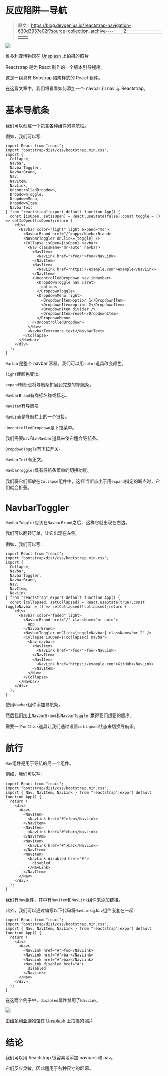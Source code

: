 # 反应陷阱—导航

> 原文：<https://blog.devgenius.io/reactstrap-navigation-630d3937e02f?source=collection_archive---------2----------------------->

![](img/7c14303bb52251f12982a2c32a4f5485.png)

维多利亚博物馆在 [Unsplash](https://unsplash.com?utm_source=medium&utm_medium=referral) 上拍摄的照片

Reactstrap 是为 React 制作的一个版本引导程序。

这是一组具有 Boostrap 陷阱样式的 React 组件。

在这篇文章中，我们将看看如何添加一个 navbar 和 nav 与 Reactstrap。

# 基本导航条

我们可以创建一个包含各种组件的导航栏。

例如，我们可以写:

```
import React from "react";
import "bootstrap/dist/css/bootstrap.min.css";
import {
  Collapse,
  Navbar,
  NavbarToggler,
  NavbarBrand,
  Nav,
  NavItem,
  NavLink,
  UncontrolledDropdown,
  DropdownToggle,
  DropdownMenu,
  DropdownItem,
  NavbarText
} from "reactstrap";export default function App() {
  const [isOpen, setIsOpen] = React.useState(false);const toggle = () => setIsOpen(!isOpen);return (
    <div>
      <Navbar color="light" light expand="md">
        <NavbarBrand href="/">app</NavbarBrand>
        <NavbarToggler onClick={toggle} />
        <Collapse isOpen={isOpen} navbar>
          <Nav className="mr-auto" navbar>
            <NavItem>
              <NavLink href="/foo/">foo</NavLink>
            </NavItem>
            <NavItem>
              <NavLink href="https://example.com">example</NavLink>
            </NavItem>
            <UncontrolledDropdown nav inNavbar>
              <DropdownToggle nav caret>
                options
              </DropdownToggle>
              <DropdownMenu right>
                <DropdownItem>option 1</DropdownItem>
                <DropdownItem>option 2</DropdownItem>
                <DropdownItem divider />
                <DropdownItem>reset</DropdownItem>
              </DropdownMenu>
            </UncontrolledDropdown>
          </Nav>
          <NavbarText>more text</NavbarText>
        </Collapse>
      </Navbar>
    </div>
  );
}
```

`Narbar`是整个 navbar 容器。我们可以用`color`道具改变颜色。

`light`使颜色变淡。

`expand`有断点将导航条扩展到完整的导航条。

`NavbarBrand`有商标名称或标志。

`NavItem`有导航项

`NavLink`是导航栏上的一个链接。

`UncontrolledDropdown`是下拉菜单。

我们需要`nav`和`inNavbar`道具来使它适合导航条。

`DropdownToggle`有下拉开关。

`NavbarText`有正文。

`NavbarToggler`具有导航条菜单的切换功能。

我们将它们都放在`Collapse`组件中，这样当断点小于用`expand`指定的断点时，它们就会折叠。

# NavbarToggler

`NavbarToggler`应该在`NavbarBrand`之后，这样它就出现在右边。

我们可以翻转订单，让它出现在左侧。

例如，我们可以写:

```
import React from "react";
import "bootstrap/dist/css/bootstrap.min.css";
import {
  Collapse,
  Navbar,
  NavbarToggler,
  NavbarBrand,
  Nav,
  NavItem,
  NavLink
} from "reactstrap";export default function App() {
  const [collapsed, setCollapsed] = React.useState(true);const toggleNavbar = () => setCollapsed(!collapsed);return (
    <div>
      <Navbar color="faded" light>
        <NavbarBrand href="/" className="mr-auto">
          app
        </NavbarBrand>
        <NavbarToggler onClick={toggleNavbar} className="mr-2" />
        <Collapse isOpen={!collapsed} navbar>
          <Nav navbar>
            <NavItem>
              <NavLink href="/foo/">foo</NavLink>
            </NavItem>
            <NavItem>
              <NavLink href="https://example.com">GitHub</NavLink>
            </NavItem>
          </Nav>
        </Collapse>
      </Navbar>
    </div>
  );
}
```

使用`Navbar`组件添加导航条。

然后我们加上`NavbarBrand`和`NavbarToggler`赢得我们想要的顺序。

需要一个`onClick`道具让我们通过设置`collapsed`状态来切换导航条。

# 航行

`Nav`组件是用于导航的另一个组件。

例如，我们可以写:

```
import React from "react";
import "bootstrap/dist/css/bootstrap.min.css";
import { Nav, NavItem, NavLink } from "reactstrap";export default function App() {
  return (
    <div>
      <Nav>
        <NavItem>
          <NavLink href="#">foo</NavLink>
        </NavItem>
        <NavItem>
          <NavLink href="#">bar</NavLink>
        </NavItem>
        <NavItem>
          <NavLink href="#">baz</NavLink>
        </NavItem>
        <NavItem>
          <NavLink disabled href="#">
            disabled
          </NavLink>
        </NavItem>
      </Nav>
    </div>
  );
}
```

我们有`Nav`组件，其中有`NavItem`和`NavLink`组件来添加链接。

此外，我们可以通过编写以下代码将`NavLink`与`Nav`组件嵌套在一起:

```
import React from "react";
import "bootstrap/dist/css/bootstrap.min.css";
import { Nav, NavItem, NavLink } from "reactstrap";export default function App() {
  return (
    <div>
      <Nav>
        <NavLink href="#">foo</NavLink>
        <NavLink href="#">bar</NavLink>
        <NavLink href="#">baz</NavLink>
        <NavLink disabled href="#">
          disabled
        </NavLink>
      </Nav>
    </div>
  );
}
```

在这两个例子中，`disabled`属性禁用了`NavLink`。

![](img/241ed2121b56aa348e239d688edd158f.png)

由[维多利亚博物馆](https://unsplash.com/@museumsvictoria?utm_source=medium&utm_medium=referral)在 [Unsplash](https://unsplash.com?utm_source=medium&utm_medium=referral) 上拍摄的照片

# 结论

我们可以用 Reactstrap 很容易地添加 navbars 和 nav。

它们反应灵敏，因此适用于各种尺寸的屏幕。